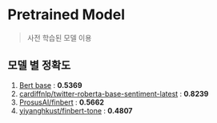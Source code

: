 # Pretrained Model

> 사전 학습된 모델 이용

## 모델 별 정확도
1. [Bert base](https://huggingface.co/bert-base-uncased) : **0.5369**
2. [cardiffnlp/twitter-roberta-base-sentiment-latest](https://huggingface.co/cardiffnlp/twitter-roberta-base-sentiment-latest) : **0.8239**
3. [ProsusAI/finbert](https://huggingface.co/ProsusAI/finbert) : **0.5662**
4. [yiyanghkust/finbert-tone](https://huggingface.co/yiyanghkust/finbert-tone) : **0.4807**